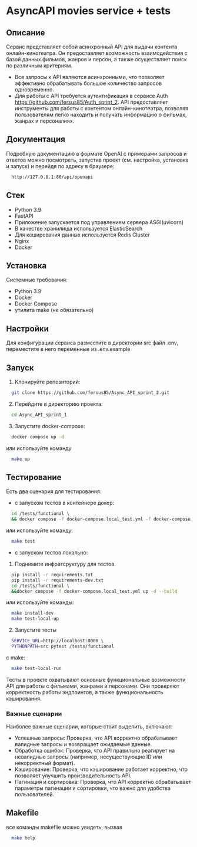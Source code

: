 # AsyncAPI movies service + tests
## Описание
Cервис представляет собой асинхронный API для выдачи контента онлайн-кинотеатра. Он предоставляет возможность взаимодействия с базой данных фильмов, жанров и персон, а также осуществляет поиск по различным критериям.
- Все запросы к API являются асинхронными, что позволяет эффективно обрабатывать большое количество запросов одновременно.
- Для работы с API требуется аутентификация в сервисе Auth https://github.com/fersus85/Auth_sprint_2.
API предоставляет инструменты для работы с контентом онлайн-кинотеатра, позволяя пользователям легко находить и получать информацию о фильмах, жанрах и персоналиях.
## Документация
Подробную документацию в формате OpenAI с примерами запросов и ответов можно посмотреть, запустив проект (см. настройка, установка и запуск) и перейдя по адресу в браузере:
```bash
  http://127.0.0.1:80/api/openapi
```
## Стек
- Python 3.9
- FastAPI
- Приложение запускается под управлением сервера ASGI(uvicorn)
- В качестве хранилища используется ElasticSearch
- Для кеширования данных используется Redis Cluster
- Nginx
- Docker
## Установка
Системные требования:
- Python 3.9
- Docker
- Docker Compose
- утилита make (не обязательно)
## Настройки
Для конфигурации сервиса разместите в директории src файл .env, переместите в него переменные из .env.example
## Запуск
1. Клонируйте репозиторий:
```bash
  git clone https://github.com/fersus85/Async_API_sprint_2.git
```
2. Перейдите в директорию проекта:
```bash
  cd Async_API_sprint_1
```
3. Запустите docker-compose:
```bash
  docker compose up -d
```
или используйте команду
```bash
  make up
```
## Тестирование
Есть два сценария для тестирования:
- с запуском тестов в контейнере докер:
```bash
  cd /tests/functional \
  && docker compose -f docker-compose.local_test.yml -f docker-compose.yml up -d --build
```
или используйте команду:
```bash
  make test
```
- с запуском тестов локально:
1. Поднимите инфратсруктуру для тестов.
```bash
  pip install -r requirements.txt
  pip install -r requirements-dev.txt
  cd /tests/functional \
  &&docker compose -f docker-compose.local_test.yml up -d --build
```
или используйте команды:
```bash
  make install-dev
  make test-local-up
```
2. Запустите тесты
```bash
  SERVICE_URL=http://localhost:8000 \
  PYTHONPATH=src pytest /tests/functional
```
с make:
```bash
  make test-local-run
```
Тесты в проекте охватывают основные функциональные возможности API для работы с фильмами, жанрами и персонами. Они проверяют корректность работы эндпоинтов, а также функциональность кэширования.
### Важные сценарии
Наиболее важные сценарии, которые стоит выделить, включают:

- Успешные запросы: Проверка, что API корректно обрабатывает валидные запросы и возвращает    ожидаемые данные.
- Обработка ошибок: Проверка, что API правильно реагирует на невалидные запросы (например,    несуществующие ID или некорректный формат).
- Кэширование: Проверка, что кэширование работает корректно, что позволяет улучшить     производительность API.
- Пагинация и сортировка: Проверка, что API корректно обрабатывает параметры пагинации и    сортировки, что важно для удобства пользователей.
## Makefile
все команды makefile можно увидеть, вызвав
```bash
  make help
```

